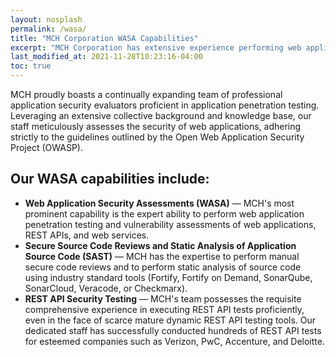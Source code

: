 ```yaml
---
layout: nosplash
permalink: /wasa/
title: "MCH Corporation WASA Capabilities"
excerpt: "MCH Corporation has extensive experience performing web application security assessment (WASA) services."
last_modified_at: 2021-11-28T10:23:16-04:00
toc: true
---
```


MCH proudly boasts a continually expanding team of professional application security evaluators proficient in application penetration testing. Leveraging an extensive collective background and knowledge base, our staff meticulously assesses the security of web applications, adhering strictly to the guidelines outlined by the Open Web Application Security Project (OWASP).

## Our WASA capabilities include:

- **Web Application Security Assessments (WASA)** — MCH's most prominent capability is the expert ability to perform web application penetration testing and vulnerability assessments of web applications, REST APIs, and web services.
- **Secure Source Code Reviews and Static Analysis of Application Source Code (SAST)** — MCH has the expertise to perform manual secure code reviews and to perform static analysis of source code using industry standard tools (Fortify, Fortify on Demand, SonarQube, SonarCloud, Veracode, or Checkmarx).
- **REST API Security Testing** — MCH's team possesses the requisite comprehensive experience in executing REST API tests proficiently, even in the face of scarce mature dynamic REST API testing tools. Our dedicated staff has successfully conducted hundreds of REST API tests for esteemed companies such as Verizon, PwC, Accenture, and Deloitte.
